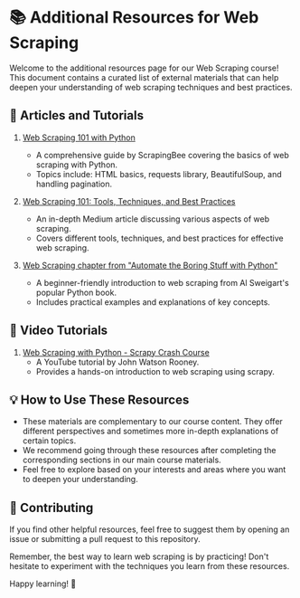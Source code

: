 # 📚 Additional Resources for Web Scraping

Welcome to the additional resources page for our Web Scraping course! This document contains a curated list of external materials that can help deepen your understanding of web scraping techniques and best practices.

## 📖 Articles and Tutorials

1. [Web Scraping 101 with Python](https://www.scrapingbee.com/blog/web-scraping-101-with-python/)
   - A comprehensive guide by ScrapingBee covering the basics of web scraping with Python.
   - Topics include: HTML basics, requests library, BeautifulSoup, and handling pagination.

2. [Web Scraping 101: Tools, Techniques, and Best Practices](https://medium.com/geekculture/web-scraping-101-tools-techniques-and-best-practices-417e377fbeaf)
   - An in-depth Medium article discussing various aspects of web scraping.
   - Covers different tools, techniques, and best practices for effective web scraping.

3. [Web Scraping chapter from "Automate the Boring Stuff with Python"](https://automatetheboringstuff.com/2e/chapter12/)
   - A beginner-friendly introduction to web scraping from Al Sweigart's popular Python book.
   - Includes practical examples and explanations of key concepts.

## 🎥 Video Tutorials

1. [Web Scraping with Python - Scrapy Crash Course](https://www.youtube.com/watch?v=s4jtkzHhLzY)
   - A YouTube tutorial by John Watson Rooney.
   - Provides a hands-on introduction to web scraping using scrapy.

## 💡 How to Use These Resources

- These materials are complementary to our course content. They offer different perspectives and sometimes more in-depth explanations of certain topics.
- We recommend going through these resources after completing the corresponding sections in our main course materials.
- Feel free to explore based on your interests and areas where you want to deepen your understanding.

## 🤝 Contributing

If you find other helpful resources, feel free to suggest them by opening an issue or submitting a pull request to this repository.

Remember, the best way to learn web scraping is by practicing! Don't hesitate to experiment with the techniques you learn from these resources.

Happy learning! 🚀